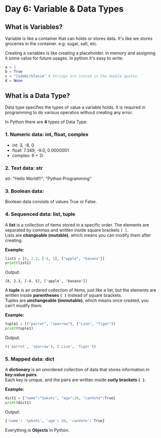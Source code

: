 # Day 6: Variable & Data Types

## What is Variables?
Variable is like a container that can holds or stores data. It's like we stores groceries in the container. e.g: sugar, salt, etc.

Creating a variables is like creating a placeholder. in memory and assigning it some value for future usages. In python it's easy to write:

```python
a = 1
b = True
c = "CodeWithTanim" # Strings are stored in the double quotes.
d = None
```

## What is a Data Type?
Data type specifies the types of value a variable holds. It is required in programming to do various operatios without creating any error. 

In Python there are **4** types of Data Type:

### 1. Numeric data: int, float, complex
- int: 3, -8, 0
- float: 7.349, -9.0, 0.0000001
- complex: 6 + 2i

 ### 2. Text data: str
 
 str: "Hello World!!!", "Python Programming"

### 3. Boolean data:

Boolean data consists of values True or False.

### 4. Sequenced data: list, tuple

A **list** is a collection of items stored in a specific order. The elements are separated by commas and written inside square brackets `[ ]`.  
Lists are **changeable (mutable)**, which means you can modify them after creating.  

**Example:**

```python
list1 = [8, 2.3, [-4, 5], ["apple", "banana"]]
print(list1)
```

Output:

```markup
[8, 2.3, [-4, 5], ['apple', 'banana']]
```

A **tuple** is an ordered collection of items, just like a list, but the elements are written inside **parentheses `( )`** instead of square brackets.  
Tuples are **unchangeable (immutable)**, which means once created, you can’t modify them.  

**Example:**

```python
tuple1 = (("parrot", "sparrow"), ("Lion", "Tiger"))
print(tuple1)
```


Output:

```python
(('parrot', 'sparrow'), ('Lion', 'Tiger'))
```


### 5. Mapped data: dict
    

A **dictionary** is an unordered collection of data that stores information in **key:value pairs**.  
Each key is unique, and the pairs are written inside **curly brackets `{ }`**.

**Example:**

```python
dict1 = {"name":"Sakshi", "age":20, "canVote":True}
print(dict1)
```


Output:

```python
{'name': 'Sakshi', 'age': 20, 'canVote': True}
```

Everything is **Objects** in Python.